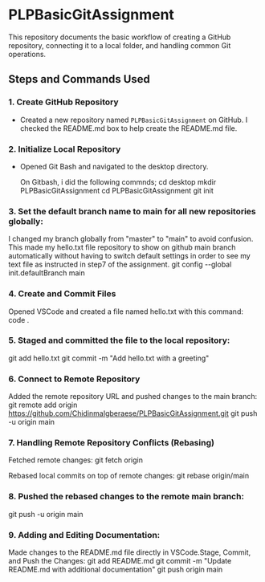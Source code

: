 # PLPBasicGitAssignment

This repository documents the basic workflow of creating a GitHub repository, connecting it to a local folder, and handling common Git operations.

## Steps and Commands Used

### 1. Create GitHub Repository

- Created a new repository named `PLPBasicGitAssignment` on GitHub. I checked the README.md box to help create the README.md file.

### 2. Initialize Local Repository

- Opened Git Bash and navigated to the desktop directory.

  On Gitbash, i did the following commnds;
  cd desktop
  mkdir PLPBasicGitAssignment
  cd PLPBasicGitAssignment
  git init

### 3. Set the default branch name to main for all new repositories globally:

I changed my branch globally from "master" to "main" to avoid confusion. This made my hello.txt file repository to show on github main branch automatically without having to switch default settings in order to see my text file as instructed in step7 of the assignment.
git config --global init.defaultBranch main

### 4. Create and Commit Files

Opened VSCode and created a file named hello.txt with this command:
code .

### 5. Staged and committed the file to the local repository:

git add hello.txt
git commit -m "Add hello.txt with a greeting"

### 6. Connect to Remote Repository

Added the remote repository URL and pushed changes to the main branch:
git remote add origin https://github.com/ChidinmaIgberaese/PLPBasicGitAssignment.git
git push -u origin main

### 7. Handling Remote Repository Conflicts (Rebasing)

Fetched remote changes:
git fetch origin

Rebased local commits on top of remote changes:
git rebase origin/main

### 8. Pushed the rebased changes to the remote main branch:

git push -u origin main

### 9. Adding and Editing Documentation:

Made changes to the README.md file directly in VSCode.Stage, Commit, and Push the Changes:
git add README.md
git commit -m "Update README.md with additional documentation"
git push origin main
